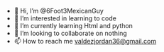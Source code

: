 - 👋 Hi, I’m @6Foot3MexicanGuy
- 👀 I’m interested in learning to code
- 🌱 I’m currently learning Html and python
- 💞️ I’m looking to collaborate on nothing
- 📫 How to reach me valdezjordan36@gmail.com

<!---
6Foot3MexicanGuy/6Foot3MexicanGuy is a ✨ special ✨ repository because its `README.md` (this file) appears on your GitHub profile.
You can click the Preview link to take a look at your changes.
--->

